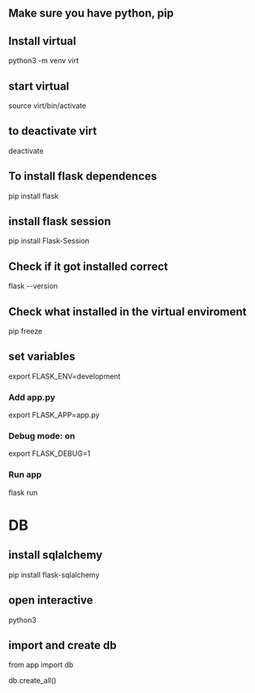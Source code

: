 ## Make sure you have python, pip

## Install virtual

python3 -m venv virt

## start virtual 

source virt/bin/activate

## to deactivate virt

deactivate

## To install flask dependences 

pip install flask

## install flask session

pip install Flask-Session

## Check if it got installed correct

flask --version

## Check what installed in the virtual enviroment

pip freeze

## set variables

export FLASK_ENV=development

### Add app.py

export FLASK_APP=app.py

### Debug mode: on

export FLASK_DEBUG=1 

### Run app

flask run

# DB

## install sqlalchemy

pip install flask-sqlalchemy

## open interactive

python3

## import and create db

from app import db

db.create_all()
